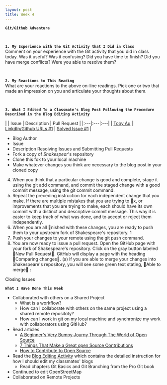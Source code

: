```yaml
---
layout: post
title: Week 4
---
```


**`Git/Github Adventure`**

&nbsp;
&nbsp;
&nbsp;

**`1. My Experience with the Git Activity that I Did in Class`**  
Comment on your experience with the Git activity that you did in class today. Was it useful? Was it confusing? Did you have time to finish? Did you have merge conflicts? Were you able to resolve them?

&nbsp;
&nbsp;

**`2. My Reactions to This Reading`**  
What are your reactions to the above on-line readings. Pick one or two that made an impression on you and articulate your thoughts about them.

&nbsp;
&nbsp;

**`3. What I Edited To a Classmate's Blog Post Following the Procedure Described in the Blog Editing Activity`**

| | Issue | Description | Pull Request |
|:---|:---|:---|
| [Toby Au](https://hunter-college-ossd-fall-2019.github.io/tobyau-weekly/) | [LinkdIn/Github URLs #1](https://github.com/hunter-college-ossd-fall-2019/tobyau-weekly/issues/1) | [Solved Issue #1](https://github.com/hunter-college-ossd-fall-2019/tobyau-weekly/pull/2) |


- Blog Author
- Issue
- Description
Resolving Issues and Submitting Pull Requests
- Fork a copy of _Shakespear_'s repository
- Clone this fok to your local machine
- Make whatever changes you think are necessary to the blog post in your cloned copy
4. When you think that a particular change is good and complete, stage it using the git add command,
and commit the staged change with a good commit message, using the git commit command.
5. Repeat the preceding instruction for each independent change that you make. If there are multiple
mistakes that you are trying to x, or improvements that you are trying to make, each should have
its own commit with a distinct and descriptive commit message. This way it is easier to keep track of
what was done, and to accept or reject them independently.
6. When you are all nished with these changes, you are ready to push them to your upstream fork of
Shakespeare's repository. 1
7. Push your changes to your remote using the git push command.
8. You are now ready to issue a pull request. Open the GitHub page with your fork of Shakespeare's
repository. Click on the gray button labeled New Pull Request. GitHub will display a page with
the heading Comparing changes.
(a) If you are able to merge your changes into Shakespeare's repository, you will see some green text
stating, Able to merge :

Closing Issues
&nbsp;
&nbsp;
&nbsp;

**`What I Have Done This Week`**
- Collaborated with others on a Shared Project
  - What is a workflow?
  - How can I collaborate with others on the same project using a shared remote repositoty?
  - How can I work in git on my local machine and synchronize my work with collaborators using GitHub?
- Read articles
  - [A Beginner's Very Bumpy Journy Through The World of Open Source](https://www.freecodecamp.org/news/a-beginners-very-bumpy-journey-through-the-world-of-open-source-4d108d540b39/)
  - [7 Things That Make a Great open Source Contributions](https://blog.newrelic.com/engineering/open-source-contribution/)
  - [How to Contribute to Open Source](https://opensource.guide/how-to-contribute/)
- Read the [Blog Editing Activity](http://www.compsci.hunter.cuny.edu/~sweiss/course_materials/csci395.86/activities_f19/blog_editing_activity.pdf) which contains the detailed instruction for how I should edit my classmates' blogs
  - Read chapters Git Basics and Git Branching from the Pro Git book
- Continued to edit OpenStreetMap
- Collaborated on Remote Projects
  
